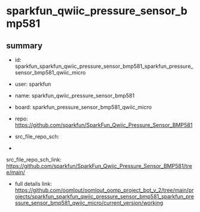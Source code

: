# sparkfun_qwiic_pressure_sensor_bmp581
 
## summary 
* id: sparkfun_sparkfun_qwiic_pressure_sensor_bmp581_sparkfun_pressure_sensor_bmp581_qwiic_micro
* user: sparkfun
* name: sparkfun_qwiic_pressure_sensor_bmp581
* board: sparkfun_pressure_sensor_bmp581_qwiic_micro
* repo: https://github.com/sparkfun/SparkFun_Qwiic_Pressure_Sensor_BMP581



* src_file_repo_sch: 
*
 src_file_repo_sch_link: https://github.com/sparkfun/SparkFun_Qwiic_Pressure_Sensor_BMP581/tree/main/
* full details link: https://github.com/oomlout/oomlout_oomp_project_bot_v_2/tree/main/projects/sparkfun_sparkfun_qwiic_pressure_sensor_bmp581_sparkfun_pressure_sensor_bmp581_qwiic_micro/current_version/working  






